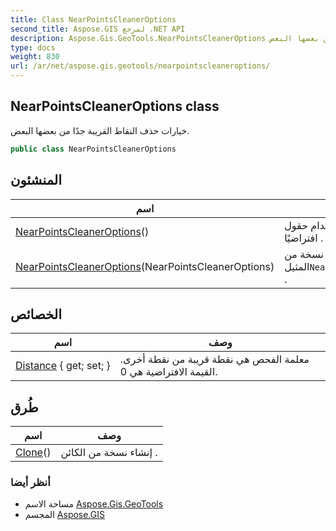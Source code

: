 ```yaml
---
title: Class NearPointsCleanerOptions
second_title: Aspose.GIS لمرجع .NET API
description: Aspose.Gis.GeoTools.NearPointsCleanerOptions فصل. خيارات حذف النقاط القريبة جدًا من بعضها البعض.
type: docs
weight: 830
url: /ar/net/aspose.gis.geotools/nearpointscleaneroptions/
---
```

## NearPointsCleanerOptions class

خيارات حذف النقاط القريبة جدًا من بعضها البعض.

```csharp
public class NearPointsCleanerOptions
```

## المنشئون

| اسم | وصف |
| --- | --- |
| [NearPointsCleanerOptions](nearpointscleaneroptions/#constructor)() | قم بإنشاء مثيل باستخدام حقول init افتراضيًا . |
| [NearPointsCleanerOptions](nearpointscleaneroptions/#constructor_1)(NearPointsCleanerOptions) | إنشاء نسخة من المثيل`NearPointsCleanerOptions` . |

## الخصائص

| اسم | وصف |
| --- | --- |
| [Distance](../../aspose.gis.geotools/nearpointscleaneroptions/distance/) { get; set; } | معلمة الفحص هي نقطة قريبة من نقطة أخرى. القيمة الافتراضية هي 0. |

## طُرق

| اسم | وصف |
| --- | --- |
| [Clone](../../aspose.gis.geotools/nearpointscleaneroptions/clone/)() | إنشاء نسخة من الكائن . |

### أنظر أيضا

* مساحة الاسم [Aspose.Gis.GeoTools](../../aspose.gis.geotools/)
* المجسم [Aspose.GIS](../../)


